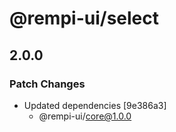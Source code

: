 # @rempi-ui/select

## 2.0.0

### Patch Changes

- Updated dependencies [9e386a3]
  - @rempi-ui/core@1.0.0
